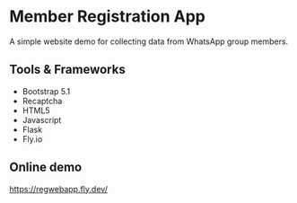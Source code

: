 # Member Registration App

A simple website demo for collecting data from WhatsApp group members.

## Tools & Frameworks

- Bootstrap 5.1
- Recaptcha
- HTML5
- Javascript
- Flask
- Fly.io

## Online demo

https://regwebapp.fly.dev/
